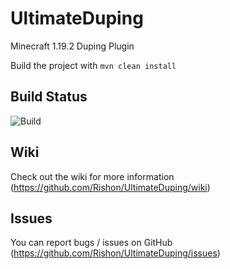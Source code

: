 # UltimateDuping

Minecraft 1.19.2 Duping Plugin

Build the project with ``mvn clean install``

## Build Status

![Build](https://travis-ci.com/Rishon/UltimateDuping.svg?branch=master)

## Wiki

Check out the wiki for more information (https://github.com/Rishon/UltimateDuping/wiki)

## Issues

You can report bugs / issues on GitHub (https://github.com/Rishon/UltimateDuping/issues)

